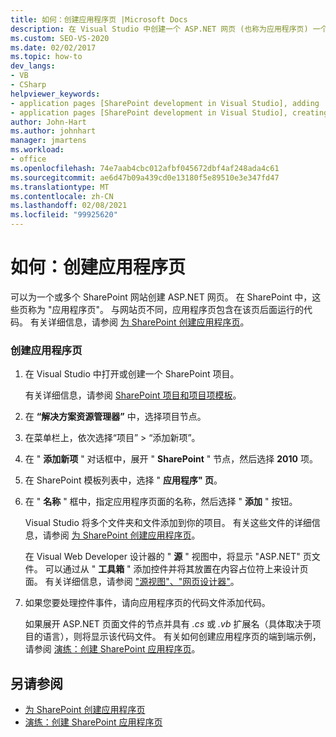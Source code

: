 ```yaml
---
title: 如何：创建应用程序页 |Microsoft Docs
description: 在 Visual Studio 中创建一个 ASP.NET 网页 (也称为应用程序页) 一个或多个 SharePoint 站点。
ms.custom: SEO-VS-2020
ms.date: 02/02/2017
ms.topic: how-to
dev_langs:
- VB
- CSharp
helpviewer_keywords:
- application pages [SharePoint development in Visual Studio], adding
- application pages [SharePoint development in Visual Studio], creating
author: John-Hart
ms.author: johnhart
manager: jmartens
ms.workload:
- office
ms.openlocfilehash: 74e7aab4cbc012afbf045672dbf4af248ada4c61
ms.sourcegitcommit: ae6d47b09a439cd0e13180f5e89510e3e347fd47
ms.translationtype: MT
ms.contentlocale: zh-CN
ms.lasthandoff: 02/08/2021
ms.locfileid: "99925620"
---
```

# <a name="how-to-create-an-application-page"></a>如何：创建应用程序页
  可以为一个或多个 SharePoint 网站创建 ASP.NET 网页。 在 SharePoint 中，这些页称为 "应用程序页"。 与网站页不同，应用程序页包含在该页后面运行的代码。 有关详细信息，请参阅 [为 SharePoint 创建应用程序页](../sharepoint/creating-application-pages-for-sharepoint.md)。

### <a name="to-create-an-application-page"></a>创建应用程序页

1. 在 Visual Studio 中打开或创建一个 SharePoint 项目。

     有关详细信息，请参阅 [SharePoint 项目和项目项模板](../sharepoint/sharepoint-project-and-project-item-templates.md)。

2. 在 **“解决方案资源管理器”** 中，选择项目节点。

3. 在菜单栏上，依次选择“项目” > “添加新项”。

4. 在 " **添加新项** " 对话框中，展开 " **SharePoint** " 节点，然后选择 **2010** 项。

5. 在 SharePoint 模板列表中，选择 " **应用程序" 页**。

6. 在 " **名称** " 框中，指定应用程序页面的名称，然后选择 " **添加** " 按钮。

     Visual Studio 将多个文件夹和文件添加到你的项目。 有关这些文件的详细信息，请参阅 [为 SharePoint 创建应用程序页](../sharepoint/creating-application-pages-for-sharepoint.md)。

     在 Visual Web Developer 设计器的 " **源** " 视图中，将显示 "ASP.NET" 页文件。 可以通过从 " **工具箱** " 添加控件并将其放置在内容占位符上来设计页面。 有关详细信息，请参阅 ["源视图"、"网页设计器"](/previous-versions/aspnet/ms178154\(v\=vs.100\))。

7. 如果您要处理控件事件，请向应用程序页的代码文件添加代码。

     如果展开 ASP.NET 页面文件的节点并具有 *.cs* 或 *.vb* 扩展名（具体取决于项目的语言），则将显示该代码文件。 有关如何创建应用程序页的端到端示例，请参阅 [演练：创建 SharePoint 应用程序页](../sharepoint/walkthrough-creating-a-sharepoint-application-page.md)。

## <a name="see-also"></a>另请参阅
- [为 SharePoint 创建应用程序页](../sharepoint/creating-application-pages-for-sharepoint.md)
- [演练：创建 SharePoint 应用程序页](../sharepoint/walkthrough-creating-a-sharepoint-application-page.md)
